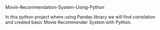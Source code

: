 Movie-Recommendation-System-Using-Python


In this python project where using Pandas library we will find correlation and created basic Movie Recommender System with Python.
